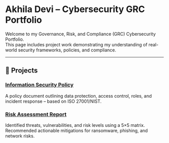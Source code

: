 # Akhila Devi – Cybersecurity GRC Portfolio

Welcome to my Governance, Risk, and Compliance (GRC) Cybersecurity Portfolio.  
This page includes project work demonstrating my understanding of real-world security frameworks, policies, and compliance.

---

## 📄 Projects

### [Information Security Policy](InfoSecurity-Policy/InfoSecurityPolicy.pdf)  
A policy document outlining data protection, access control, roles, and incident response – based on ISO 27001/NIST.

### [Risk Assessment Report](Risk-Assessment/RiskAssessmentReport.pdf)  
Identified threats, vulnerabilities, and risk levels using a 5×5 matrix. Recommended actionable mitigations for ransomware, phishing, and network risks.

